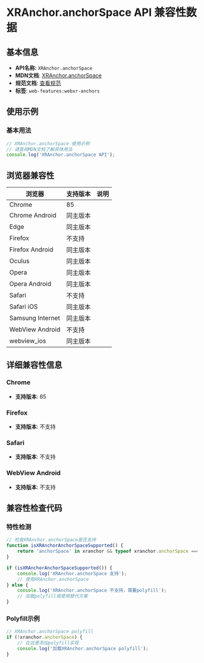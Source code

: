 # XRAnchor.anchorSpace API 兼容性数据

## 基本信息

- **API名称**: `XRAnchor.anchorSpace`
- **MDN文档**: [XRAnchor.anchorSpace](https://developer.mozilla.org/docs/Web/API/XRAnchor/anchorSpace)
- **规范文档**: [查看规范](https://immersive-web.github.io/anchors/#dom-xranchor-anchorspace)
- **标签**: `web-features:webxr-anchors`

## 使用示例

### 基本用法

```javascript
// XRAnchor.anchorSpace 使用示例
// 请查阅MDN文档了解具体用法
console.log('XRAnchor.anchorSpace API');
```

## 浏览器兼容性

| 浏览器 | 支持版本 | 说明 |
|--------|----------|------|
| Chrome | 85 |  |
| Chrome Android | 同主版本 |  |
| Edge | 同主版本 |  |
| Firefox | 不支持 |  |
| Firefox Android | 同主版本 |  |
| Oculus | 同主版本 |  |
| Opera | 同主版本 |  |
| Opera Android | 同主版本 |  |
| Safari | 不支持 |  |
| Safari iOS | 同主版本 |  |
| Samsung Internet | 同主版本 |  |
| WebView Android | 不支持 |  |
| webview_ios | 同主版本 |  |

## 详细兼容性信息

### Chrome

- **支持版本**: 85

### Firefox

- **支持版本**: 不支持

### Safari

- **支持版本**: 不支持

### WebView Android

- **支持版本**: 不支持

## 兼容性检查代码

### 特性检测

```javascript
// 检查XRAnchor.anchorSpace是否支持
function isXRAnchorAnchorSpaceSupported() {
    return 'anchorSpace' in xranchor && typeof xranchor.anchorSpace === 'function';
}

if (isXRAnchorAnchorSpaceSupported()) {
    console.log('XRAnchor.anchorSpace 支持');
    // 使用XRAnchor.anchorSpace
} else {
    console.log('XRAnchor.anchorSpace 不支持，需要polyfill');
    // 加载polyfill或使用替代方案
}
```

### Polyfill示例

```javascript
// XRAnchor.anchorSpace polyfill
if (!xranchor.anchorSpace) {
    // 在这里添加polyfill实现
    console.log('加载XRAnchor.anchorSpace polyfill');
}
```

